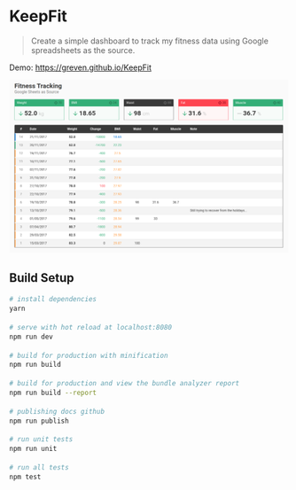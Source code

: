 # KeepFit

> Create a simple dashboard to track my fitness data using Google spreadsheets as the source.

Demo: https://greven.github.io/KeepFit

![Screenshot 1](/static/images/screenshot_1.png "Preview")

## Build Setup

``` bash
# install dependencies
yarn

# serve with hot reload at localhost:8080
npm run dev

# build for production with minification
npm run build

# build for production and view the bundle analyzer report
npm run build --report

# publishing docs github
npm run publish

# run unit tests
npm run unit

# run all tests
npm test
```
